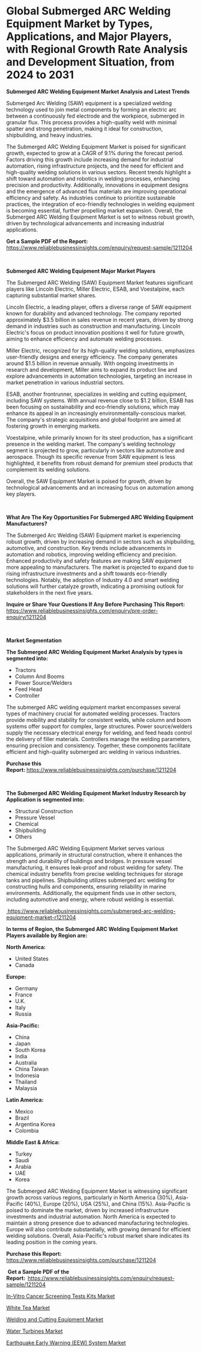 <p><h1>Global Submerged ARC Welding Equipment Market by Types, Applications, and Major Players, with Regional Growth Rate Analysis and Development Situation, from 2024 to 2031</h1></p><p><strong>Submerged ARC Welding Equipment Market Analysis and Latest Trends</strong></p>
<p><p>Submerged Arc Welding (SAW) equipment is a specialized welding technology used to join metal components by forming an electric arc between a continuously fed electrode and the workpiece, submerged in granular flux. This process provides a high-quality weld with minimal spatter and strong penetration, making it ideal for construction, shipbuilding, and heavy industries.</p><p>The Submerged ARC Welding Equipment Market is poised for significant growth, expected to grow at a CAGR of 9.1% during the forecast period. Factors driving this growth include increasing demand for industrial automation, rising infrastructure projects, and the need for efficient and high-quality welding solutions in various sectors. Recent trends highlight a shift toward automation and robotics in welding processes, enhancing precision and productivity. Additionally, innovations in equipment designs and the emergence of advanced flux materials are improving operational efficiency and safety. As industries continue to prioritize sustainable practices, the integration of eco-friendly technologies in welding equipment is becoming essential, further propelling market expansion. Overall, the Submerged ARC Welding Equipment Market is set to witness robust growth, driven by technological advancements and increasing industrial applications.</p></p>
<p><strong>Get a Sample PDF of the Report:&nbsp;</strong> <a href="https://www.reliablebusinessinsights.com/enquiry/request-sample/1211204?utm_campaign=96&utm_medium=2&utm_source=Github&utm_content=ia&utm_term=16122024&utm_id=submerged-arc-welding-equipment">https://www.reliablebusinessinsights.com/enquiry/request-sample/1211204</a></p>
<p>&nbsp;</p>
<p><strong>Submerged ARC Welding Equipment Major Market Players</strong></p>
<p><p>The Submerged ARC Welding (SAW) Equipment Market features significant players like Lincoln Electric, Miller Electric, ESAB, and Voestalpine, each capturing substantial market shares. </p><p>Lincoln Electric, a leading player, offers a diverse range of SAW equipment known for durability and advanced technology. The company reported approximately $3.5 billion in sales revenue in recent years, driven by strong demand in industries such as construction and manufacturing. Lincoln Electric's focus on product innovation positions it well for future growth, aiming to enhance efficiency and automate welding processes.</p><p>Miller Electric, recognized for its high-quality welding solutions, emphasizes user-friendly designs and energy efficiency. The company generates around $1.5 billion in revenue annually. With ongoing investments in research and development, Miller aims to expand its product line and explore advancements in automation technologies, targeting an increase in market penetration in various industrial sectors.</p><p>ESAB, another frontrunner, specializes in welding and cutting equipment, including SAW systems. With annual revenue close to $1.2 billion, ESAB has been focusing on sustainability and eco-friendly solutions, which may enhance its appeal in an increasingly environmentally-conscious market. The company's strategic acquisitions and global footprint are aimed at fostering growth in emerging markets.</p><p>Voestalpine, while primarily known for its steel production, has a significant presence in the welding market. The company's welding technology segment is projected to grow, particularly in sectors like automotive and aerospace. Though its specific revenue from SAW equipment is less highlighted, it benefits from robust demand for premium steel products that complement its welding solutions.</p><p>Overall, the SAW Equipment Market is poised for growth, driven by technological advancements and an increasing focus on automation among key players.</p></p>
<p>&nbsp;</p>
<p><strong>What Are The Key Opportunities For Submerged ARC Welding Equipment Manufacturers?</strong></p>
<p><p>The Submerged Arc Welding (SAW) Equipment market is experiencing robust growth, driven by increasing demand in sectors such as shipbuilding, automotive, and construction. Key trends include advancements in automation and robotics, improving welding efficiency and precision. Enhanced productivity and safety features are making SAW equipment more appealing to manufacturers. The market is projected to expand due to rising infrastructure investments and a shift towards eco-friendly technologies. Notably, the adoption of Industry 4.0 and smart welding solutions will further catalyze growth, indicating a promising outlook for stakeholders in the next five years.</p></p>
<p><strong>Inquire or Share Your Questions If Any Before Purchasing This Report:</strong> <a href="https://www.reliablebusinessinsights.com/enquiry/pre-order-enquiry/1211204?utm_campaign=96&utm_medium=2&utm_source=Github&utm_content=ia&utm_term=16122024&utm_id=submerged-arc-welding-equipment">https://www.reliablebusinessinsights.com/enquiry/pre-order-enquiry/1211204</a></p>
<p>&nbsp;</p>
<p><strong>Market Segmentation</strong></p>
<p><strong>The Submerged ARC Welding Equipment Market Analysis by types is segmented into:</strong></p>
<p><ul><li>Tractors</li><li>Column And Booms</li><li>Power Source/Welders</li><li>Feed Head</li><li>Controller</li></ul></p>
<p><p>The submerged ARC welding equipment market encompasses several types of machinery crucial for automated welding processes. Tractors provide mobility and stability for consistent welds, while column and boom systems offer support for complex, large structures. Power source/welders supply the necessary electrical energy for welding, and feed heads control the delivery of filler materials. Controllers manage the welding parameters, ensuring precision and consistency. Together, these components facilitate efficient and high-quality submerged arc welding in various industries.</p></p>
<p><strong>Purchase this Report:&nbsp;</strong><a href="https://www.reliablebusinessinsights.com/purchase/1211204?utm_campaign=96&utm_medium=2&utm_source=Github&utm_content=ia&utm_term=16122024&utm_id=submerged-arc-welding-equipment">https://www.reliablebusinessinsights.com/purchase/1211204</a></p>
<p>&nbsp;</p>
<p><strong>The Submerged ARC Welding Equipment Market Industry Research by Application is segmented into:</strong></p>
<p><ul><li>Structural Construction</li><li>Pressure Vessel</li><li>Chemical</li><li>Shipbuilding</li><li>Others</li></ul></p>
<p><p>The Submerged ARC Welding Equipment Market serves various applications, primarily in structural construction, where it enhances the strength and durability of buildings and bridges. In pressure vessel manufacturing, it ensures leak-proof and robust welding for safety. The chemical industry benefits from precise welding techniques for storage tanks and pipelines. Shipbuilding utilizes submerged arc welding for constructing hulls and components, ensuring reliability in marine environments. Additionally, the equipment finds use in other sectors, including automotive and energy, where robust welding is essential.</p></p>
<p><a href="https://www.reliablebusinessinsights.com/submerged-arc-welding-equipment-market-r1211204?utm_campaign=96&utm_medium=2&utm_source=Github&utm_content=ia&utm_term=16122024&utm_id=submerged-arc-welding-equipment">&nbsp;https://www.reliablebusinessinsights.com/submerged-arc-welding-equipment-market-r1211204</a></p>
<p><strong>In terms of Region, the Submerged ARC Welding Equipment Market Players available by Region are:</strong></p>
<p>
    <p> <strong> North America: </strong>
        <ul>
            <li>United States</li>
            <li>Canada</li>
        </ul>
        </p> 
    <p> <strong> Europe: </strong>
        <ul>
            <li>Germany</li>
            <li>France</li>
            <li>U.K.</li>
            <li>Italy</li>
            <li>Russia</li>
        </ul>
        </p> 
    <p> <strong> Asia-Pacific: </strong>
        <ul>
            <li>China</li>
            <li>Japan</li>
            <li>South Korea</li>
            <li>India</li>
            <li>Australia</li>
            <li>China Taiwan</li>
            <li>Indonesia</li>
            <li>Thailand</li>
            <li>Malaysia</li>
        </ul>
        </p> 
    <p> <strong> Latin America: </strong>
        <ul>
            <li>Mexico</li>
            <li>Brazil</li>
            <li>Argentina Korea</li>
            <li>Colombia</li>
        </ul>
        </p> 
    <p> <strong> Middle East & Africa: </strong>
        <ul>
            <li>Turkey</li>
            <li>Saudi</li>
            <li>Arabia</li>
            <li>UAE</li>
            <li>Korea</li>
        </ul>
    </p>
    </p>
<p><p>The Submerged ARC Welding Equipment Market is witnessing significant growth across various regions, particularly in North America (30%), Asia-Pacific (40%), Europe (20%), USA (25%), and China (15%). Asia-Pacific is poised to dominate the market, driven by increased infrastructure investments and industrial automation. North America is expected to maintain a strong presence due to advanced manufacturing technologies. Europe will also contribute substantially, with growing demand for efficient welding solutions. Overall, Asia-Pacific's robust market share indicates its leading position in the coming years.</p></p>
<p><strong>Purchase this Report: </strong><a href="https://www.reliablebusinessinsights.com/purchase/1211204?utm_campaign=96&utm_medium=2&utm_source=Github&utm_content=ia&utm_term=16122024&utm_id=submerged-arc-welding-equipment">https://www.reliablebusinessinsights.com/purchase/1211204</a></p>
<p>&nbsp;<strong>Get a Sample PDF of the Report:&nbsp;&nbsp;</strong><a href="https://www.reliablebusinessinsights.com/enquiry/request-sample/1211204?utm_campaign=96&utm_medium=2&utm_source=Github&utm_content=ia&utm_term=16122024&utm_id=submerged-arc-welding-equipment">https://www.reliablebusinessinsights.com/enquiry/request-sample/1211204</a></p>
<p><strong></strong></p>
<p><p><a href="https://github.com/jontyhinseyxe/Market-Research-Report-List-1/blob/main/in-vitro-cancer-screening-tests-kits-market.md?utm_campaign=96&utm_medium=2&utm_source=Github&utm_content=ia&utm_term=16122024&utm_id=submerged-arc-welding-equipment">In-Vitro Cancer Screening Tests Kits Market</a></p><p><a href="https://www.linkedin.com/pulse/white-tea-market-development-top-players-projected-size-nfm1c?utm_campaign=96&utm_medium=2&utm_source=Github&utm_content=ia&utm_term=16122024&utm_id=submerged-arc-welding-equipment">White Tea Market</a></p><p><a href="https://www.linkedin.com/pulse/welding-cutting-equipment-market-analysis-size-share-sales-atokf?utm_campaign=96&utm_medium=2&utm_source=Github&utm_content=ia&utm_term=16122024&utm_id=submerged-arc-welding-equipment">Welding and Cutting Equipment Market</a></p><p><a href="https://www.linkedin.com/pulse/research-report-value-market-segmentation-share-analysis-water-qotgf?utm_campaign=96&utm_medium=2&utm_source=Github&utm_content=ia&utm_term=16122024&utm_id=submerged-arc-welding-equipment">Water Turbines Market</a></p><p><a href="https://github.com/AngelaWalsh696/Market-Research-Report-List-1/blob/main/earthquake-early-warning-eew-system-market.md?utm_campaign=96&utm_medium=2&utm_source=Github&utm_content=ia&utm_term=16122024&utm_id=submerged-arc-welding-equipment">Earthquake Early Warning (EEW) System Market</a></p></p>
